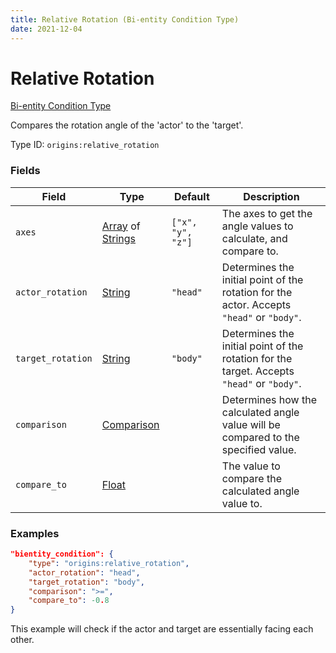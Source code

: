 ```yaml
---
title: Relative Rotation (Bi-entity Condition Type)
date: 2021-12-04
---
```


# Relative Rotation

[Bi-entity Condition Type](../bientity_condition_types.md)

Compares the rotation angle of the 'actor' to the 'target'.

Type ID: `origins:relative_rotation`


### Fields

Field | Type | Default | Description
------|------|---------|------------
`axes` | [Array](../data_types/array.md) of [Strings](../data_types/string.md) | `["x", "y", "z"]` | The axes to get the angle values to calculate, and compare to.
`actor_rotation` | [String](../data_types/string.md) | `"head"` | Determines the initial point of the rotation for the actor. Accepts `"head"` or `"body"`.
`target_rotation` | [String](../data_types/string.md) | `"body"` | Determines the initial point of the rotation for the target. Accepts `"head"` or `"body"`. 
`comparison` | [Comparison](../data_types/comparison.md) | | Determines how the calculated angle value will be compared to the specified value.
`compare_to` | [Float](../data_types/float.md) | | The value to compare the calculated angle value to.


### Examples

```json
"bientity_condition": {
    "type": "origins:relative_rotation",
    "actor_rotation": "head",
    "target_rotation": "body",
    "comparison": ">=",
    "compare_to": -0.8
}
```

This example will check if the actor and target are essentially facing each other.
